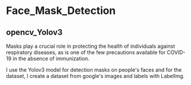 # Face_Mask_Detection
## opencv_Yolov3

Masks play a crucial role in protecting the health of individuals against respiratory diseases, as is one of the few precautions available for COVID-19 in the absence of immunization.

I use the Yolov3  model for detection masks on people's faces and  for the dataset, I create a dataset from google's images and labels with LabelImg.
